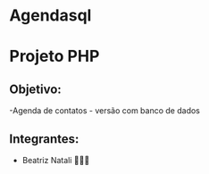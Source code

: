 # Agendasql
# Projeto PHP

## Objetivo:

-Agenda de contatos - versão com banco de dados

## Integrantes:

-   Beatriz Natali 👩🏻‍💻
